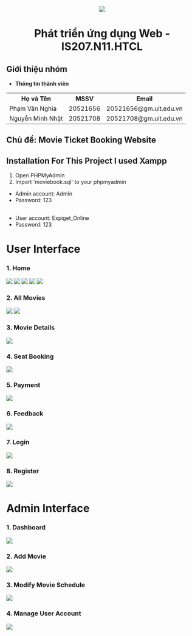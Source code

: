 <p align="center">
   <a href="https://www.uit.edu.vn/">
      <img src="https://i.imgur.com/WmMnSRt.png" border="none">
   </a>
</p>
<h1 align="center">
    Phát triển ứng dụng Web - IS207.N11.HTCL
</h1>


<h2>
   Giới thiệu nhóm
</h2>


- **Thông tin thành viên**

<table align="center">
      <tr>
       <th>Họ và Tên</th>
       <th>MSSV</th>
       <th>Email</th>
      </tr>
      <tr>
       <td>Phạm Văn Nghĩa</td>
       <td>20521656</td>
       <td>20521656@gm.uit.edu.vn</td>  
      </tr>
      <tr>
       <td>Nguyễn Minh Nhật</td>
       <td>20521708</td>
       <td>20521708@gm.uit.edu.vn</td>  
      </tr>
</table>

<h2>
  Chủ đề: Movie Ticket Booking Website
</h2>


## Installation For This Project I used Xampp

1) Open PHPMyAdmin
2) Import 'moviebook.sql' to your phpmyadmin
 * Admin account: Admin
 * Password: 123
## 

 * User account: Expiget_Online
 * Password: 123

# User Interface

### 1. Home
<a href="https://www.linkpicture.com/view.php?img=LPic63a9ed3ea7f68740213781"><img src="https://www.linkpicture.com/q/z3991149159031_b9c6d5c3dfaf59056a8ecb63100af7e8.jpg" type="image"></a>
<a href="https://www.linkpicture.com/view.php?img=LPic63a9edd63a90c156523212"><img src="https://www.linkpicture.com/q/z3991149260996_4539002054b2aac990993897b2145075.jpg" type="image"></a>
<a href="https://www.linkpicture.com/view.php?img=LPic63a9ee0546ce41949728383"><img src="https://www.linkpicture.com/q/z3991149375105_c499572b044d6db4236d95fddb7901fc.jpg" type="image"></a>
<a href="https://www.linkpicture.com/view.php?img=LPic63a9ee206ca1a1110470920"><img src="https://www.linkpicture.com/q/z3991149458978_ac9361249c11158137aac5b99ba6e02c.jpg" type="image"></a>
<a href="https://www.linkpicture.com/view.php?img=LPic63a9ee5eed126552127002"><img src="https://www.linkpicture.com/q/z3991150602180_70e2d1a09718738abb53a231dc7f21c0.jpg" type="image"></a>

### 2. All Movies
<a href="https://www.linkpicture.com/view.php?img=LPic63a9ef815b1d61306779528"><img src="https://www.linkpicture.com/q/z3991149580032_7ab6ba84250a5281c84f3df620f1dc9b.jpg" type="image"></a>
<a href="https://www.linkpicture.com/view.php?img=LPic63a9ef0468b16751213107"><img src="https://www.linkpicture.com/q/z3991151216839_da8fa2c552bc9ca0e30ee6b94a299d9a.jpg" type="image"></a>

### 3. Movie Details
<a href="https://www.linkpicture.com/view.php?img=LPic63a9efd0cab6f1549167675"><img src="https://www.linkpicture.com/q/z3991149654801_b4576d73ef22abb7aca691725cb30ef6.jpg" type="image"></a>

### 4. Seat Booking
<a href="https://www.linkpicture.com/view.php?img=LPic63a9f02a4e15a845469260"><img src="https://www.linkpicture.com/q/z3991149697072_525de557bc2f364730bacf6884147172.jpg" type="image"></a>

### 5. Payment
<a href="https://www.linkpicture.com/view.php?img=LPic63a9f0579f0a1513068671"><img src="https://www.linkpicture.com/q/z3991149766313_793b55ee8e037ce232f652c27bc8b93b.jpg" type="image"></a>

### 6. Feedback
<a href="https://www.linkpicture.com/view.php?img=LPic63a9f086e4db9501836081"><img src="https://www.linkpicture.com/q/z3991149850106_3aa15ed5001e82bb444e76ce0e3f0cd7.jpg" type="image"></a>

### 7. Login
<a href="https://www.linkpicture.com/view.php?img=LPic63a9f0a5e33fb1760731902"><img src="https://www.linkpicture.com/q/z3991149911114_00fe3d40513aa8a333721db7778a3de6.jpg" type="image"></a>

### 8. Register
<a href="https://www.linkpicture.com/view.php?img=LPic63a9f0c19ccab1257676704"><img src="https://www.linkpicture.com/q/z3991149969938_a998cbb8618f3a1ec14076c44327bad6.jpg" type="image"></a>

# Admin Interface

### 1. Dashboard
<a href="https://www.linkpicture.com/view.php?img=LPic63a9f4c3a53871049362640"><img src="https://www.linkpicture.com/q/z3991154307784_9abfcd858b33e1b890e3fbe762f0b8d4.jpg" type="image"></a>

### 2. Add Movie
<a href="https://www.linkpicture.com/view.php?img=LPic63a9f4e4e34b4354100595"><img src="https://www.linkpicture.com/q/z3991154349193_ef8de02d1cedfdc80b2413d5f04e0e41.jpg" type="image"></a>

### 3. Modify Movie Schedule
<a href="https://www.linkpicture.com/view.php?img=LPic63a9f51e14c941303993122"><img src="https://www.linkpicture.com/q/z3991154393890_3e67a964bd5c01058b3c5cc0cb566509.jpg" type="image"></a>

### 4. Manage User Account
<a href="https://www.linkpicture.com/view.php?img=LPic63a9f5541982f677935499"><img src="https://www.linkpicture.com/q/z3991154437236_e1846735b6aaf92b04633f151dab6cff.jpg" type="image"></a>
